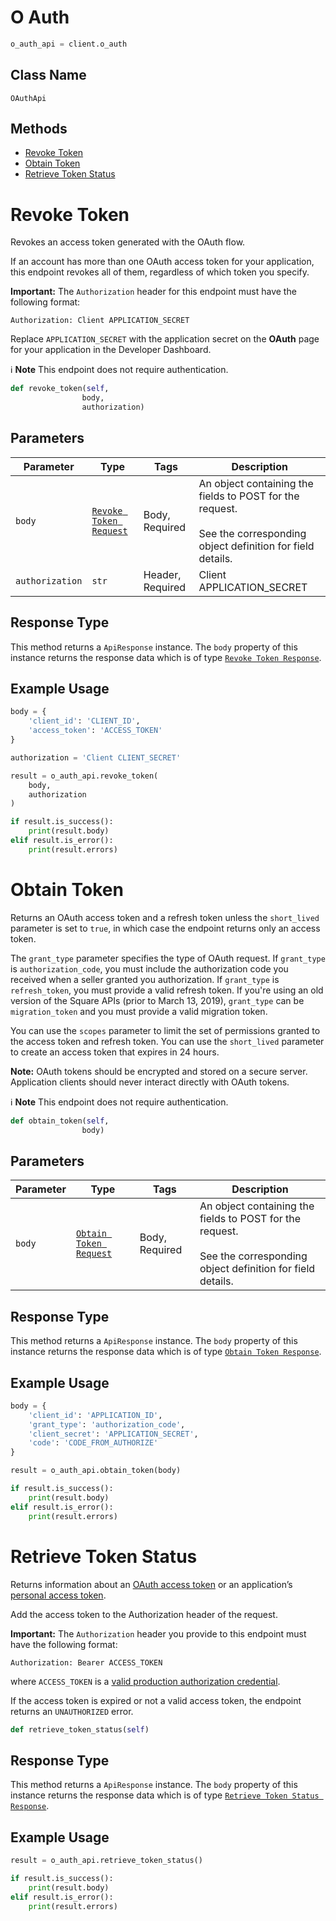 # O Auth

```python
o_auth_api = client.o_auth
```

## Class Name

`OAuthApi`

## Methods

* [Revoke Token](../../doc/api/o-auth.md#revoke-token)
* [Obtain Token](../../doc/api/o-auth.md#obtain-token)
* [Retrieve Token Status](../../doc/api/o-auth.md#retrieve-token-status)


# Revoke Token

Revokes an access token generated with the OAuth flow.

If an account has more than one OAuth access token for your application, this
endpoint revokes all of them, regardless of which token you specify.

__Important:__ The `Authorization` header for this endpoint must have the
following format:

```
Authorization: Client APPLICATION_SECRET
```

Replace `APPLICATION_SECRET` with the application secret on the **OAuth**
page for your application in the Developer Dashboard.

:information_source: **Note** This endpoint does not require authentication.

```python
def revoke_token(self,
                body,
                authorization)
```

## Parameters

| Parameter | Type | Tags | Description |
|  --- | --- | --- | --- |
| `body` | [`Revoke Token Request`](../../doc/models/revoke-token-request.md) | Body, Required | An object containing the fields to POST for the request.<br><br>See the corresponding object definition for field details. |
| `authorization` | `str` | Header, Required | Client APPLICATION_SECRET |

## Response Type

This method returns a `ApiResponse` instance. The `body` property of this instance returns the response data which is of type [`Revoke Token Response`](../../doc/models/revoke-token-response.md).

## Example Usage

```python
body = {
    'client_id': 'CLIENT_ID',
    'access_token': 'ACCESS_TOKEN'
}

authorization = 'Client CLIENT_SECRET'

result = o_auth_api.revoke_token(
    body,
    authorization
)

if result.is_success():
    print(result.body)
elif result.is_error():
    print(result.errors)
```


# Obtain Token

Returns an OAuth access token and a refresh token unless the
`short_lived` parameter is set to `true`, in which case the endpoint
returns only an access token.

The `grant_type` parameter specifies the type of OAuth request. If
`grant_type` is `authorization_code`, you must include the authorization
code you received when a seller granted you authorization. If `grant_type`
is `refresh_token`, you must provide a valid refresh token. If you're using
an old version of the Square APIs (prior to March 13, 2019), `grant_type`
can be `migration_token` and you must provide a valid migration token.

You can use the `scopes` parameter to limit the set of permissions granted
to the access token and refresh token. You can use the `short_lived` parameter
to create an access token that expires in 24 hours.

__Note:__ OAuth tokens should be encrypted and stored on a secure server.
Application clients should never interact directly with OAuth tokens.

:information_source: **Note** This endpoint does not require authentication.

```python
def obtain_token(self,
                body)
```

## Parameters

| Parameter | Type | Tags | Description |
|  --- | --- | --- | --- |
| `body` | [`Obtain Token Request`](../../doc/models/obtain-token-request.md) | Body, Required | An object containing the fields to POST for the request.<br><br>See the corresponding object definition for field details. |

## Response Type

This method returns a `ApiResponse` instance. The `body` property of this instance returns the response data which is of type [`Obtain Token Response`](../../doc/models/obtain-token-response.md).

## Example Usage

```python
body = {
    'client_id': 'APPLICATION_ID',
    'grant_type': 'authorization_code',
    'client_secret': 'APPLICATION_SECRET',
    'code': 'CODE_FROM_AUTHORIZE'
}

result = o_auth_api.obtain_token(body)

if result.is_success():
    print(result.body)
elif result.is_error():
    print(result.errors)
```


# Retrieve Token Status

Returns information about an [OAuth access token](https://developer.squareup.com/docs/build-basics/access-tokens#get-an-oauth-access-token) or an application’s [personal access token](https://developer.squareup.com/docs/build-basics/access-tokens#get-a-personal-access-token).

Add the access token to the Authorization header of the request.

__Important:__ The `Authorization` header you provide to this endpoint must have the following format:

```
Authorization: Bearer ACCESS_TOKEN
```

where `ACCESS_TOKEN` is a
[valid production authorization credential](https://developer.squareup.com/docs/build-basics/access-tokens).

If the access token is expired or not a valid access token, the endpoint returns an `UNAUTHORIZED` error.

```python
def retrieve_token_status(self)
```

## Response Type

This method returns a `ApiResponse` instance. The `body` property of this instance returns the response data which is of type [`Retrieve Token Status Response`](../../doc/models/retrieve-token-status-response.md).

## Example Usage

```python
result = o_auth_api.retrieve_token_status()

if result.is_success():
    print(result.body)
elif result.is_error():
    print(result.errors)
```

